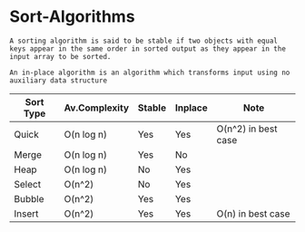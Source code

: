 # Sort-Algorithms

`A sorting algorithm is said to be stable if two objects with equal keys appear in the same order in sorted output as they appear in the input array to be sorted.`

`An in-place algorithm is an algorithm which transforms input using no auxiliary data structure`


| Sort Type     | Av.Complexity |   Stable      |  Inplace      |      Note     |
| ------------- | ------------- | ------------- | ------------- | ------------- |
|    Quick      |  O(n log n)   |     Yes       |      Yes      | O(n^2) in best case  |
|    Merge      |  O(n log n)   |     Yes       |      No       |               |
|    Heap       |  O(n log n)   |     No        |      Yes      |               |
|    Select     |  O(n^2)       |     No        |      Yes      |               |
|    Bubble     |  O(n^2)       |     Yes       |      Yes      |               |
|    Insert     |  O(n^2)       |     Yes       |      Yes      | O(n) in best case